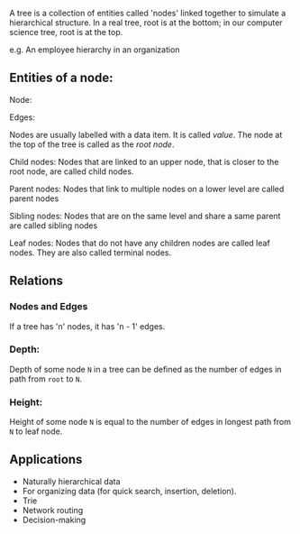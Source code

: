 A tree is a collection of entities called 'nodes' linked together to simulate a hierarchical structure. 
In a real tree, root is at the bottom; in our computer science tree, root is at the top.

e.g. An employee hierarchy in an organization
<!-- TODO add image of example-->

## Entities of a node:

<!-- TODO add image of tree with labels -->

Node: 

Edges: 

Nodes are usually labelled with a data item. It is called *value*. 
The node at the top of the tree is called as the *root node*. 

Child nodes: Nodes that are linked to an upper node, that is closer to the root node, are called child nodes. 

Parent nodes: Nodes that link to multiple nodes on a lower level are called parent nodes

Sibling nodes: Nodes that are on the same level and share a same parent are called sibling nodes

Leaf nodes: Nodes that do not have any children nodes are called leaf nodes. They are also called terminal nodes.

## Relations

### Nodes and Edges
If a tree has 'n' nodes, it has 'n - 1' edges.

### Depth: 
Depth of some node `N` in a tree can be defined as the number of edges in path from `root` to `N`. 

### Height:
Height of some node `N` is equal to the number of edges in longest path from `N` to leaf node.


## Applications
* Naturally hierarchical data
* For organizing data (for quick search, insertion, deletion).
* Trie
* Network routing
* Decision-making
